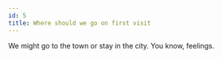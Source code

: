 ```yaml
---
id: 5
title: Where should we go on first visit
---
```


We might go to the town or stay in the city. You know, feelings.
